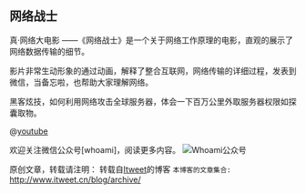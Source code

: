 网络战士
---

真·网络大电影 ——《网络战士》是一个关于网络工作原理的电影，直观的展示了网络数据传输的细节。

影片非常生动形象的通过动画，解释了整合互联网，网络传输的详细过程，发表到微信，当备忘啦，也帮助大家理解网络。

黑客炫技，如何利用网络攻击全球服务器，体会一下百万公里外取服务器权限如探囊取物。

@[youtube](https://www.youtube.com/watch?v=uWZlmchp_OU)

欢迎关注微信公众号[whoami]，阅读更多内容。
![Whoami公众号](https://github.com/itweet/labs/raw/master/common/img/weixin_public.gif)

原创文章，转载请注明： 转载自[Itweet](http://www.itweet.cn)的博客
`本博客的文章集合:` http://www.itweet.cn/blog/archive/

